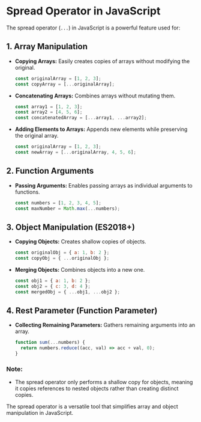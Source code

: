 # Spread Operator in JavaScript

The spread operator (`...`) in JavaScript is a powerful feature used for:

## 1. Array Manipulation

- **Copying Arrays:** Easily creates copies of arrays without modifying the original.

  ```javascript
  const originalArray = [1, 2, 3];
  const copyArray = [...originalArray];
  ```

- **Concatenating Arrays:** Combines arrays without mutating them.

  ```javascript
  const array1 = [1, 2, 3];
  const array2 = [4, 5, 6];
  const concatenatedArray = [...array1, ...array2];
  ```

- **Adding Elements to Arrays:** Appends new elements while preserving the original array.
  ```javascript
  const originalArray = [1, 2, 3];
  const newArray = [...originalArray, 4, 5, 6];
  ```

## 2. Function Arguments

- **Passing Arguments:** Enables passing arrays as individual arguments to functions.
  ```javascript
  const numbers = [1, 2, 3, 4, 5];
  const maxNumber = Math.max(...numbers);
  ```

## 3. Object Manipulation (ES2018+)

- **Copying Objects:** Creates shallow copies of objects.

  ```javascript
  const originalObj = { a: 1, b: 2 };
  const copyObj = { ...originalObj };
  ```

- **Merging Objects:** Combines objects into a new one.
  ```javascript
  const obj1 = { a: 1, b: 2 };
  const obj2 = { c: 3, d: 4 };
  const mergedObj = { ...obj1, ...obj2 };
  ```

## 4. Rest Parameter (Function Parameter)

- **Collecting Remaining Parameters:** Gathers remaining arguments into an array.
  ```javascript
  function sum(...numbers) {
    return numbers.reduce((acc, val) => acc + val, 0);
  }
  ```

### Note:

- The spread operator only performs a shallow copy for objects, meaning it copies references to nested objects rather than creating distinct copies.

The spread operator is a versatile tool that simplifies array and object manipulation in JavaScript.
